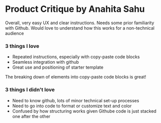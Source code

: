 # Product Critique by Anahita Sahu

Overall, very easy UX and clear instructions. Needs some prior familiarity with Github. Would love to understand how this works for a non-technical audience

### 3 things I love

- Repeated instructions, especially with copy-paste code blocks
- Seamless integration with github
- Great use and positioning of starter template

<Tip>The breaking down of elements into copy-paste code blocks is great!</Tip>

### 3 things I didn't love

- Need to know github, lots of minor technical set-up processes
- Need to go into code to format or customize text and color
- Confused by how structuring works given Githube code is just stacked one after the other



